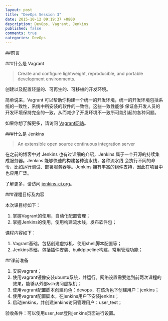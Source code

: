 ```yaml
---
layout: post
title: "DevOps Session 3"
date: 2015-10-12 09:19:37 +0800
description: DevOps, Vagrant, Jenkins
published: false
comments: true
categories: DevOps
---
```


##前言

###什么是 Vagrant

> Create and configure lightweight, reproducible, and portable development environments.

创建以及配置轻量的、可再生的、可移植的开发环境。

简单说来，Vagrant 可以帮助你构建一个统一的开发环境，统一的开发环境包括系统的一致性，系统中所安装的软件的一致性。这些一致性能够
保证各开发人员的开发环境保持完全的一致，从而减少了开发环境不一致所可能引起的各种问题。

如果你想了解更多，请访问 [Vagrant网站](https://www.vagrantup.com/)。

###什么是 Jenkins

> An extensible open source continuous integration server

在之前的博客中对 Jenkins 也有过详细的介绍，Jenkins 属于一个开源的持续集成服务器。Jenkins 能够快速的构建各种流水线，各种流水线
会执行不同的命令，比如运行测试、部署服务器等。Jenkins 拥有丰富的组件支持，因此在项目中也应用广泛。

了解更多，请访问 [jenkins-ci.org](https://jenkins-ci.org/)。

<!-- more -->

###课程目标及内容

本次课目标如下：

1. 掌握Vagrant的使用，自动化配置管理；
2. 掌握Jenkins的使用，使用构建流水线，发布软件包；

课程内容如下：

1. Vagrant基础，包括创建虚拟机、使用shell脚本配置等；
2. Jenkins基础，包括插件安装、buildpipeline构建，常用管理功能；

##课前准备

1. 安装vagrant；
2. 使用vagrant镜像安装ubuntu系统，并运行。网络设置需要达到前两次课程的效果，能够从外部ssh访问虚拟机；
3. 使用vagrant配置脚本创建角色：devops，在该角色下创建用户：jenkins；
4. 使用vagrant配置脚本，在jenkins用户下安装jenkins；
5. 启动jenkins，并创建jenkins访问管理用户：user_test；

验收条件：可以使用user_test登陆jenkins页面进行设置。

